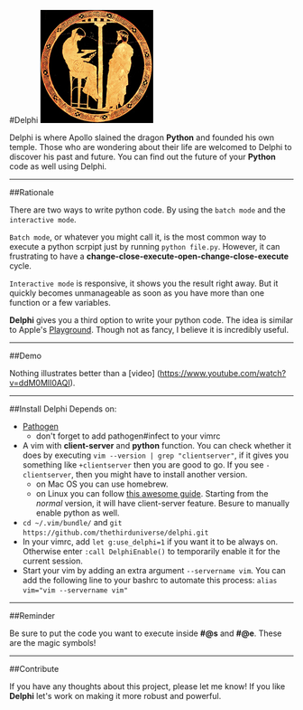 #Delphi
![Oracle of Delphi](./delphi.jpg)

Delphi is where Apollo slained the dragon **Python** and founded his own temple. Those who are wondering about their life are welcomed to Delphi to discover his past and future. You can find out the future of your **Python** code as well using Delphi.

---

##Rationale

There are two ways to write python code. By using the `batch mode` and the `interactive mode`. 

`Batch mode`, or whatever you might call it, is the most common way to execute a python scrpipt just by running `python file.py`. However, it can frustrating to have a **change-close-execute-open-change-close-execute** cycle.

`Interactive mode` is responsive, it shows you the result right away. But it quickly becomes unmanageable as soon as you have more than one function or a few variables.

**Delphi** gives you a third option to write your python code. The idea is similar to Apple's [Playground](https://developer.apple.com/swift/blog/?id=24). Though not as fancy, I believe it is incredibly useful.

---

##Demo

Nothing illustrates better than a [video] (https://www.youtube.com/watch?v=ddM0MlI0AQI).

---

##Install
Delphi Depends on:

* [Pathogen](https://github.com/tpope/vim-pathogen)
	* don't forget to add pathogen#infect to your vimrc	
* A vim with **client-server** and **python** function. You can check whether it does by executing `vim --version | grep "clientserver"`, if it gives you something like `+clientserver` then you are good to go. If you see `-clientserver`, then you might have to install another version.
	* on Mac OS you can use homebrew.
	* on Linux you can follow [this awesome guide](https://github.com/Valloric/YouCompleteMe/wiki/Building-Vim-from-source). Starting from the *normal* version, it will have client-server feature. Besure to manually enable python as well.
* `cd ~/.vim/bundle/` and `git https://github.com/thethirduniverse/delphi.git`
* In your vimrc, add `let g:use_delphi=1` if you want it to be always on. Otherwise enter `:call DelphiEnable()` to temporarily enable it for the current session.
* Start your vim by adding an extra argument `--servername vim`. You can add the following line to your bashrc to automate this process: `alias vim="vim --servername vim"`

___

##Reminder

Be sure to put the code you want to execute inside **#@s** and **#@e**. These are the magic symbols!
	
___

##Contribute

If you have any thoughts about this project, please let me know! If you like **Delphi** let's work on making it more robust and powerful.
